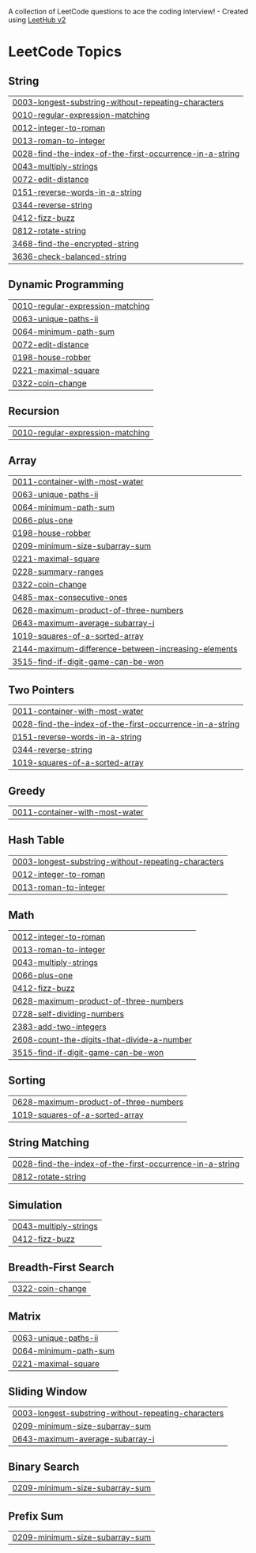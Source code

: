 A collection of LeetCode questions to ace the coding interview! - Created using [LeetHub v2](https://github.com/arunbhardwaj/LeetHub-2.0)
<!---LeetCode Topics Start-->
# LeetCode Topics
## String
|  |
| ------- |
| [0003-longest-substring-without-repeating-characters](https://github.com/jhansi-challa/Leetcode/tree/master/0003-longest-substring-without-repeating-characters) |
| [0010-regular-expression-matching](https://github.com/jhansi-challa/Leetcode/tree/master/0010-regular-expression-matching) |
| [0012-integer-to-roman](https://github.com/jhansi-challa/Leetcode/tree/master/0012-integer-to-roman) |
| [0013-roman-to-integer](https://github.com/jhansi-challa/Leetcode/tree/master/0013-roman-to-integer) |
| [0028-find-the-index-of-the-first-occurrence-in-a-string](https://github.com/jhansi-challa/Leetcode/tree/master/0028-find-the-index-of-the-first-occurrence-in-a-string) |
| [0043-multiply-strings](https://github.com/jhansi-challa/Leetcode/tree/master/0043-multiply-strings) |
| [0072-edit-distance](https://github.com/jhansi-challa/Leetcode/tree/master/0072-edit-distance) |
| [0151-reverse-words-in-a-string](https://github.com/jhansi-challa/Leetcode/tree/master/0151-reverse-words-in-a-string) |
| [0344-reverse-string](https://github.com/jhansi-challa/Leetcode/tree/master/0344-reverse-string) |
| [0412-fizz-buzz](https://github.com/jhansi-challa/Leetcode/tree/master/0412-fizz-buzz) |
| [0812-rotate-string](https://github.com/jhansi-challa/Leetcode/tree/master/0812-rotate-string) |
| [3468-find-the-encrypted-string](https://github.com/jhansi-challa/Leetcode/tree/master/3468-find-the-encrypted-string) |
| [3636-check-balanced-string](https://github.com/jhansi-challa/Leetcode/tree/master/3636-check-balanced-string) |
## Dynamic Programming
|  |
| ------- |
| [0010-regular-expression-matching](https://github.com/jhansi-challa/Leetcode/tree/master/0010-regular-expression-matching) |
| [0063-unique-paths-ii](https://github.com/jhansi-challa/Leetcode/tree/master/0063-unique-paths-ii) |
| [0064-minimum-path-sum](https://github.com/jhansi-challa/Leetcode/tree/master/0064-minimum-path-sum) |
| [0072-edit-distance](https://github.com/jhansi-challa/Leetcode/tree/master/0072-edit-distance) |
| [0198-house-robber](https://github.com/jhansi-challa/Leetcode/tree/master/0198-house-robber) |
| [0221-maximal-square](https://github.com/jhansi-challa/Leetcode/tree/master/0221-maximal-square) |
| [0322-coin-change](https://github.com/jhansi-challa/Leetcode/tree/master/0322-coin-change) |
## Recursion
|  |
| ------- |
| [0010-regular-expression-matching](https://github.com/jhansi-challa/Leetcode/tree/master/0010-regular-expression-matching) |
## Array
|  |
| ------- |
| [0011-container-with-most-water](https://github.com/jhansi-challa/Leetcode/tree/master/0011-container-with-most-water) |
| [0063-unique-paths-ii](https://github.com/jhansi-challa/Leetcode/tree/master/0063-unique-paths-ii) |
| [0064-minimum-path-sum](https://github.com/jhansi-challa/Leetcode/tree/master/0064-minimum-path-sum) |
| [0066-plus-one](https://github.com/jhansi-challa/Leetcode/tree/master/0066-plus-one) |
| [0198-house-robber](https://github.com/jhansi-challa/Leetcode/tree/master/0198-house-robber) |
| [0209-minimum-size-subarray-sum](https://github.com/jhansi-challa/Leetcode/tree/master/0209-minimum-size-subarray-sum) |
| [0221-maximal-square](https://github.com/jhansi-challa/Leetcode/tree/master/0221-maximal-square) |
| [0228-summary-ranges](https://github.com/jhansi-challa/Leetcode/tree/master/0228-summary-ranges) |
| [0322-coin-change](https://github.com/jhansi-challa/Leetcode/tree/master/0322-coin-change) |
| [0485-max-consecutive-ones](https://github.com/jhansi-challa/Leetcode/tree/master/0485-max-consecutive-ones) |
| [0628-maximum-product-of-three-numbers](https://github.com/jhansi-challa/Leetcode/tree/master/0628-maximum-product-of-three-numbers) |
| [0643-maximum-average-subarray-i](https://github.com/jhansi-challa/Leetcode/tree/master/0643-maximum-average-subarray-i) |
| [1019-squares-of-a-sorted-array](https://github.com/jhansi-challa/Leetcode/tree/master/1019-squares-of-a-sorted-array) |
| [2144-maximum-difference-between-increasing-elements](https://github.com/jhansi-challa/Leetcode/tree/master/2144-maximum-difference-between-increasing-elements) |
| [3515-find-if-digit-game-can-be-won](https://github.com/jhansi-challa/Leetcode/tree/master/3515-find-if-digit-game-can-be-won) |
## Two Pointers
|  |
| ------- |
| [0011-container-with-most-water](https://github.com/jhansi-challa/Leetcode/tree/master/0011-container-with-most-water) |
| [0028-find-the-index-of-the-first-occurrence-in-a-string](https://github.com/jhansi-challa/Leetcode/tree/master/0028-find-the-index-of-the-first-occurrence-in-a-string) |
| [0151-reverse-words-in-a-string](https://github.com/jhansi-challa/Leetcode/tree/master/0151-reverse-words-in-a-string) |
| [0344-reverse-string](https://github.com/jhansi-challa/Leetcode/tree/master/0344-reverse-string) |
| [1019-squares-of-a-sorted-array](https://github.com/jhansi-challa/Leetcode/tree/master/1019-squares-of-a-sorted-array) |
## Greedy
|  |
| ------- |
| [0011-container-with-most-water](https://github.com/jhansi-challa/Leetcode/tree/master/0011-container-with-most-water) |
## Hash Table
|  |
| ------- |
| [0003-longest-substring-without-repeating-characters](https://github.com/jhansi-challa/Leetcode/tree/master/0003-longest-substring-without-repeating-characters) |
| [0012-integer-to-roman](https://github.com/jhansi-challa/Leetcode/tree/master/0012-integer-to-roman) |
| [0013-roman-to-integer](https://github.com/jhansi-challa/Leetcode/tree/master/0013-roman-to-integer) |
## Math
|  |
| ------- |
| [0012-integer-to-roman](https://github.com/jhansi-challa/Leetcode/tree/master/0012-integer-to-roman) |
| [0013-roman-to-integer](https://github.com/jhansi-challa/Leetcode/tree/master/0013-roman-to-integer) |
| [0043-multiply-strings](https://github.com/jhansi-challa/Leetcode/tree/master/0043-multiply-strings) |
| [0066-plus-one](https://github.com/jhansi-challa/Leetcode/tree/master/0066-plus-one) |
| [0412-fizz-buzz](https://github.com/jhansi-challa/Leetcode/tree/master/0412-fizz-buzz) |
| [0628-maximum-product-of-three-numbers](https://github.com/jhansi-challa/Leetcode/tree/master/0628-maximum-product-of-three-numbers) |
| [0728-self-dividing-numbers](https://github.com/jhansi-challa/Leetcode/tree/master/0728-self-dividing-numbers) |
| [2383-add-two-integers](https://github.com/jhansi-challa/Leetcode/tree/master/2383-add-two-integers) |
| [2608-count-the-digits-that-divide-a-number](https://github.com/jhansi-challa/Leetcode/tree/master/2608-count-the-digits-that-divide-a-number) |
| [3515-find-if-digit-game-can-be-won](https://github.com/jhansi-challa/Leetcode/tree/master/3515-find-if-digit-game-can-be-won) |
## Sorting
|  |
| ------- |
| [0628-maximum-product-of-three-numbers](https://github.com/jhansi-challa/Leetcode/tree/master/0628-maximum-product-of-three-numbers) |
| [1019-squares-of-a-sorted-array](https://github.com/jhansi-challa/Leetcode/tree/master/1019-squares-of-a-sorted-array) |
## String Matching
|  |
| ------- |
| [0028-find-the-index-of-the-first-occurrence-in-a-string](https://github.com/jhansi-challa/Leetcode/tree/master/0028-find-the-index-of-the-first-occurrence-in-a-string) |
| [0812-rotate-string](https://github.com/jhansi-challa/Leetcode/tree/master/0812-rotate-string) |
## Simulation
|  |
| ------- |
| [0043-multiply-strings](https://github.com/jhansi-challa/Leetcode/tree/master/0043-multiply-strings) |
| [0412-fizz-buzz](https://github.com/jhansi-challa/Leetcode/tree/master/0412-fizz-buzz) |
## Breadth-First Search
|  |
| ------- |
| [0322-coin-change](https://github.com/jhansi-challa/Leetcode/tree/master/0322-coin-change) |
## Matrix
|  |
| ------- |
| [0063-unique-paths-ii](https://github.com/jhansi-challa/Leetcode/tree/master/0063-unique-paths-ii) |
| [0064-minimum-path-sum](https://github.com/jhansi-challa/Leetcode/tree/master/0064-minimum-path-sum) |
| [0221-maximal-square](https://github.com/jhansi-challa/Leetcode/tree/master/0221-maximal-square) |
## Sliding Window
|  |
| ------- |
| [0003-longest-substring-without-repeating-characters](https://github.com/jhansi-challa/Leetcode/tree/master/0003-longest-substring-without-repeating-characters) |
| [0209-minimum-size-subarray-sum](https://github.com/jhansi-challa/Leetcode/tree/master/0209-minimum-size-subarray-sum) |
| [0643-maximum-average-subarray-i](https://github.com/jhansi-challa/Leetcode/tree/master/0643-maximum-average-subarray-i) |
## Binary Search
|  |
| ------- |
| [0209-minimum-size-subarray-sum](https://github.com/jhansi-challa/Leetcode/tree/master/0209-minimum-size-subarray-sum) |
## Prefix Sum
|  |
| ------- |
| [0209-minimum-size-subarray-sum](https://github.com/jhansi-challa/Leetcode/tree/master/0209-minimum-size-subarray-sum) |
<!---LeetCode Topics End-->
